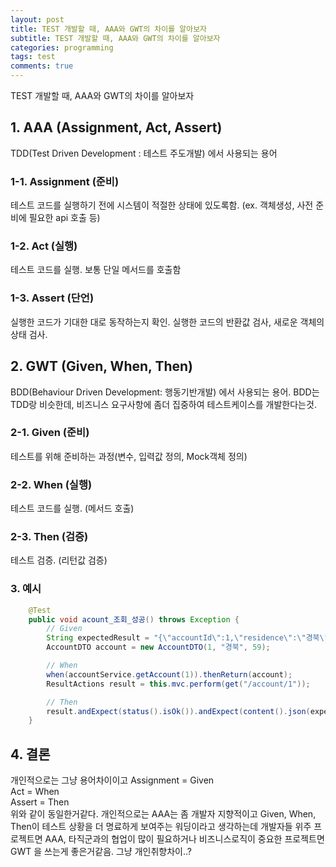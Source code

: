 ```yaml
---
layout: post
title: TEST 개발할 때, AAA와 GWT의 차이를 알아보자 
subtitle: TEST 개발할 때, AAA와 GWT의 차이를 알아보자 
categories: programming
tags: test
comments: true
---
```


TEST 개발할 때, AAA와 GWT의 차이를 알아보자 

## 1. AAA (Assignment, Act, Assert)
TDD(Test Driven Development : 테스트 주도개발) 에서 사용되는 용어 
### 1-1. Assignment (준비)
테스트 코드를 실행하기 전에 시스템이 적절한 상태에 있도록함. (ex. 객체생성, 사전 준비에 필요한 api 호출 등)

### 1-2. Act (실행)
테스트 코드를 실행. 보통 단일 메서드를 호출함

### 1-3. Assert (단언)
실행한 코드가 기대한 대로 동작하는지 확인. 실행한 코드의 반환값 검사, 새로운 객체의 상태 검사. 

## 2. GWT (Given, When, Then)
BDD(Behaviour Driven Development: 행동기반개발) 에서 사용되는 용어.
BDD는 TDD랑 비슷한데, 비즈니스 요구사항에 좀더 집중하여 테스트케이스를 개발한다는것. 

### 2-1. Given (준비)
테스트를 위해 준비하는 과정(변수, 입력값 정의, Mock객체 정의)

### 2-2. When (실행)
테스트 코드를 실행. (메서드 호출)

### 2-3. Then (검증)
테스트 검증. (리턴값 검증)

### 3. 예시 
```java
	@Test
	public void acount_조회_성공() throws Exception {
		// Given
		String expectedResult = "{\"accountId\":1,\"residence\":\"경북\",\"age\":59}";
		AccountDTO account = new AccountDTO(1, "경북", 59);

		// When
		when(accountService.getAccount(1)).thenReturn(account);
		ResultActions result = this.mvc.perform(get("/account/1"));

		// Then
		result.andExpect(status().isOk()).andExpect(content().json(expectedResult));
	}
```

## 4. 결론
개인적으로는 그냥 용어차이이고
Assignment = Given  
Act = When  
Assert = Then  
위와 같이 동일한거같다. 
개인적으로는 AAA는 좀 개발자 지향적이고 Given, When, Then이 테스트 상황을 더 명료하게 보여주는 워딩이라고 생각하는데 개발자들 위주 프로젝트면 AAA, 타직군과의 협업이 많이 필요하거나 비즈니스로직이 중요한 프로젝트면 GWT 을 쓰는게 좋은거같음. 그냥 개인취향차이..? 